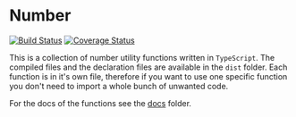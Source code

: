 # Number

[![Build Status](https://travis-ci.org/joppe/number.svg?branch=master)](https://travis-ci.org/joppe/number) [![Coverage Status](https://coveralls.io/repos/github/joppe/number/badge.svg?branch=feature%2Fbased-on-new-boilerplate)](https://coveralls.io/github/joppe/number?branch=feature%2Fbased-on-new-boilerplate)

This is a collection of number utility functions written in `TypeScript`. The compiled files and the declaration files 
are available in the `dist` folder. 
Each function is in it's own file, therefore if you want to use one specific function you don't need to import a whole
bunch of unwanted code.

For the docs of the functions see the [docs](docs/) folder.
